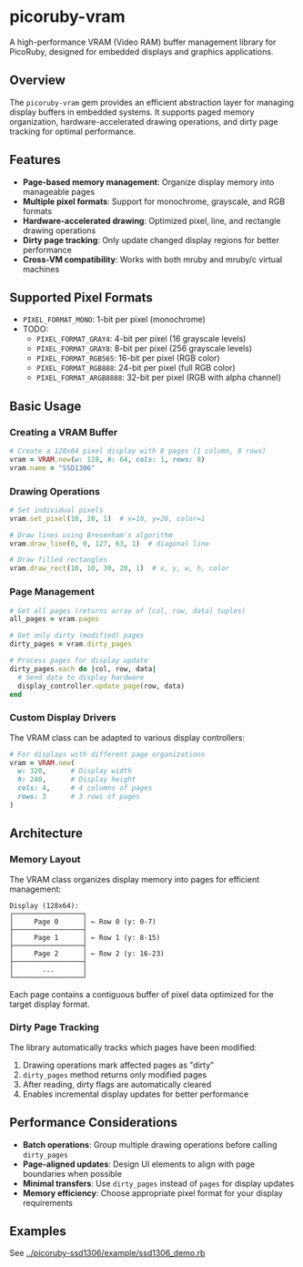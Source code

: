 # picoruby-vram

A high-performance VRAM (Video RAM) buffer management library for PicoRuby, designed for embedded displays and graphics applications.

## Overview

The `picoruby-vram` gem provides an efficient abstraction layer for managing display buffers in embedded systems. It supports paged memory organization, hardware-accelerated drawing operations, and dirty page tracking for optimal performance.

## Features

- **Page-based memory management**: Organize display memory into manageable pages
- **Multiple pixel formats**: Support for monochrome, grayscale, and RGB formats
- **Hardware-accelerated drawing**: Optimized pixel, line, and rectangle drawing operations
- **Dirty page tracking**: Only update changed display regions for better performance
- **Cross-VM compatibility**: Works with both mruby and mruby/c virtual machines

## Supported Pixel Formats

- `PIXEL_FORMAT_MONO`: 1-bit per pixel (monochrome)
- TODO:
  - `PIXEL_FORMAT_GRAY4`: 4-bit per pixel (16 grayscale levels)
  - `PIXEL_FORMAT_GRAY8`: 8-bit per pixel (256 grayscale levels)
  - `PIXEL_FORMAT_RGB565`: 16-bit per pixel (RGB color)
  - `PIXEL_FORMAT_RGB888`: 24-bit per pixel (full RGB color)
  - `PIXEL_FORMAT_ARGB8888`: 32-bit per pixel (RGB with alpha channel)

## Basic Usage

### Creating a VRAM Buffer

```ruby
# Create a 128x64 pixel display with 8 pages (1 column, 8 rows)
vram = VRAM.new(w: 128, h: 64, cols: 1, rows: 8)
vram.name = "SSD1306"
```

### Drawing Operations

```ruby
# Set individual pixels
vram.set_pixel(10, 20, 1)  # x=10, y=20, color=1

# Draw lines using Bresenham's algorithm
vram.draw_line(0, 0, 127, 63, 1)  # diagonal line

# Draw filled rectangles
vram.draw_rect(10, 10, 30, 20, 1)  # x, y, w, h, color
```

### Page Management

```ruby
# Get all pages (returns array of [col, row, data] tuples)
all_pages = vram.pages

# Get only dirty (modified) pages
dirty_pages = vram.dirty_pages

# Process pages for display update
dirty_pages.each do |col, row, data|
  # Send data to display hardware
  display_controller.update_page(row, data)
end
```

### Custom Display Drivers

The VRAM class can be adapted to various display controllers:

```ruby
# For displays with different page organizations
vram = VRAM.new(
  w: 320,      # Display width
  h: 240,      # Display height
  cols: 4,     # 4 columns of pages
  rows: 3      # 3 rows of pages
)
```

## Architecture

### Memory Layout

The VRAM class organizes display memory into pages for efficient management:

```
Display (128x64):
┌─────────────────┐
│     Page 0      │ ← Row 0 (y: 0-7)
├─────────────────┤
│     Page 1      │ ← Row 1 (y: 8-15)
├─────────────────┤
│     Page 2      │ ← Row 2 (y: 16-23)
├─────────────────┤
│       ...       │
└─────────────────┘
```

Each page contains a contiguous buffer of pixel data optimized for the target display format.

### Dirty Page Tracking

The library automatically tracks which pages have been modified:

1. Drawing operations mark affected pages as "dirty"
2. `dirty_pages` method returns only modified pages
3. After reading, dirty flags are automatically cleared
4. Enables incremental display updates for better performance

## Performance Considerations

- **Batch operations**: Group multiple drawing operations before calling `dirty_pages`
- **Page-aligned updates**: Design UI elements to align with page boundaries when possible
- **Minimal transfers**: Use `dirty_pages` instead of `pages` for display updates
- **Memory efficiency**: Choose appropriate pixel format for your display requirements

## Examples

See [../picoruby-ssd1306/example/ssd1306_demo.rb](../picoruby-ssd1306/example/ssd1306_demo.rb)
